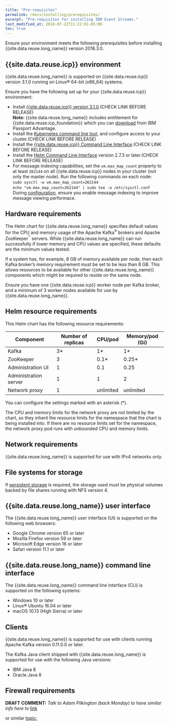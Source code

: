 ```yaml
---
title: "Pre-requisites"
permalink: /docs/installing/prerequisites/
excerpt: "Pre-requisites for installing IBM Event Streams."
last_modified_at: 2018-07-22T11:22:01-05:00
toc: true
---
```


Ensure your environment meets the following prerequisites before installing {{site.data.reuse.long_name}} version 2018.3.0.

## {{site.data.reuse.icp}} environment

{{site.data.reuse.long_name}} is supported on {{site.data.reuse.icp}} version 3.1.0 running on Linux® 64-bit (x86_64) systems.

Ensure you have the following set up for your {{site.data.reuse.icp}} environment:
  * Install [{{site.data.reuse.icp}} version 3.1.0](https://www.ibm.com/support/knowledgecenter/SSBS6K_3.1.0/installing/installing.html).(CHECK LINK BEFORE RELEASE)<br />**Note:** {{site.data.reuse.long_name}} includes entitlement for {{site.data.reuse.icp_foundation}} which you can [download](../downloading) from IBM Passport Advantage.
  * Install the [Kubernetes command line tool](https://www.ibm.com/support/knowledgecenter/SSBS6K_3.1.0/manage_cluster/cfc_cli.html), and configure access to your cluster.(CHECK LINK BEFORE RELEASE)
  * Install the [{{site.data.reuse.icp}} Command Line Interface](https://www.ibm.com/support/knowledgecenter/en/SSBS6K_3.1.0/manage_cluster/install_cli.html).(CHECK LINK BEFORE RELEASE)
  * Install the [Helm Command Line Interface](https://www.ibm.com/support/knowledgecenter/en/SSBS6K_3.1.0/app_center/create_helm_cli.html) version 2.7.3 or later.(CHECK LINK BEFORE RELEASE)
  * For message indexing capabilities, set the `vm.max_map_count` property to at least `262144` on all {{site.data.reuse.icp}} nodes in your cluster (not only the master node). Run the following commands on each node:  <br />
  `sudo sysctl -w vm.max_map_count=262144`<br />
  `echo "vm.max_map_count=262144" | sudo tee -a /etc/sysctl.conf` <br />
  During [configuration](../configuring/#message-indexing-configuration), ensure you enable message indexing to improve message viewing performace.

## Hardware requirements

The Helm chart for {{site.data.reuse.long_name}} specifies default values for the CPU and memory usage of the Apache Kafka<sup>®</sup> brokers and Apache ZooKeeper<sup>™</sup> servers. While {{site.data.reuse.long_name}} can run successfully if lower memory and CPU values are specified, these defaults are the minimum values tested.

If a system has, for example, 8 GB of memory available per node, then each Kafka broker’s memory requirement must be set to be less than 8 GB. This allows resources to be available for other {{site.data.reuse.long_name}} components which might be required to reside on the same node.

Ensure you have one {{site.data.reuse.icp}} worker node per Kafka broker, and a minimum of 3 worker nodes available for use by {{site.data.reuse.long_name}}.

## Helm resource requirements

This Helm chart has the following resource requirements:

Component  | Number of replicas  | CPU/pod  | Memory/pod (Gi)
--|---|---|--
Kafka  | 3*  | 1*  | 1*
ZooKeeper  | 3  | 0.1*  | 0.25*
Administration UI  | 1  | 0.1  | 0.25
Administration server  | 1  | 1  | 2
Network proxy  | 1  | unlimited  | unlimited

You can configure the settings marked with an asterisk (*).

The CPU and memory limits for the network proxy are not limited by the chart, so they inherit the resource limits for the namespace that the chart is being installed into. If there are no resource limits set for the namespace, the network proxy pod runs with unbounded CPU and memory limits.

## Network requirements

{{site.data.reuse.long_name}} is supported for use with IPv4 networks only.

## File systems for storage

If [persistent storage](../planning/#persistent-storage) is required, the storage used must be physical volumes backed by file shares running with NFS version 4.

## {{site.data.reuse.long_name}} user interface

The {{site.data.reuse.long_name}} user interface (UI) is supported on the following web browsers:

*   Google Chrome version 65 or later
*   Mozilla Firefox version 59 or later
*   Microsoft Edge version 16 or later
*   Safari version 11.1 or later

## {{site.data.reuse.long_name}} command line interface

The {{site.data.reuse.long_name}} command line interface (CLI) is supported on the following systems:

*   Windows 10 or later
*   Linux® Ubuntu 16.04 or later
*   macOS 10.13 (High Sierra) or later

## Clients

{{site.data.reuse.long_name}} is supported for use with clients running Apache Kafka version 0.11.0.0 or later.

The Kafka Java client shipped with {{site.data.reuse.long_name}} is supported for use with the following Java versions:

*   IBM Java 8
*   Oracle Java 8

## Firewall requirements

**DRAFT COMMENT:** _Talk to Adam Pilkington (back Monday) to have similar info here to_ [link](https://www.ibm.com/support/knowledgecenter/SSURRN/com.ibm.cem.doc/em_firewallreq.html)

or similar [topic:](https://www.ibm.com/support/knowledgecenter/SS8G7U_18.2.0/com.ibm.app.mgmt.doc/content/planning_ports.htm)

